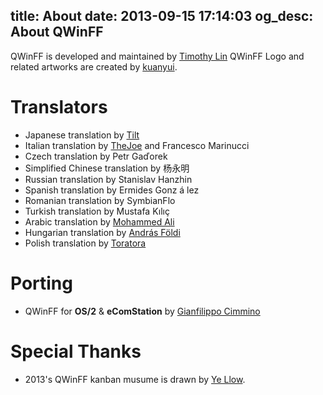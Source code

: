 title: About
date: 2013-09-15 17:14:03
og_desc: About QWinFF
---

QWinFF is developed and maintained by [Timothy Lin](mailto:lzh9102@gmail.com)
QWinFF Logo and related artworks are created by [kuanyui](http://kuanyui.github.io/).

# Translators

- Japanese translation by [Tilt](http://tiltstr.seesaa.net/)
- Italian translation by [TheJoe](http://thejoe.it) and Francesco Marinucci
- Czech translation by Petr Gaďorek
- Simplified Chinese translation by 杨永明
- Russian translation by Stanislav Hanzhin
- Spanish translation by Ermides Gonz á lez
- Romanian translation by SymbianFlo
- Turkish translation by Mustafa Kılıç
- Arabic translation by [Mohammed Ali](https://www.transifex.com/accounts/profile/AL_Zoruaee/)
- Hungarian translation by [András Földi](https://www.transifex.com/accounts/profile/andrasf/)
- Polish translation by [Toratora](https://www.transifex.com/accounts/profile/Sertomas/)

# Porting

- QWinFF for **OS/2** & **eComStation** by [Gianfilippo Cimmino](mailto:gianfli.cim@gmail.com)

# Special Thanks

- 2013's QWinFF kanban musume is drawn by [Ye Llow](http://www.pixiv.net/member.php?id=3608176&lang=zh).
